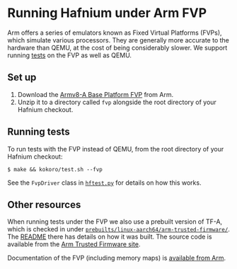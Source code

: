 # Running Hafnium under Arm FVP

Arm offers a series of emulators known as Fixed Virtual Platforms (FVPs), which
simulate various processors. They are generally more accurate to the hardware
than QEMU, at the cost of being considerably slower. We support running
[tests](Testing.md) on the FVP as well as QEMU.

## Set up

1.  Download the
    [Armv8-A Base Platform FVP](https://developer.arm.com/products/system-design/fixed-virtual-platforms)
    from Arm.
1.  Unzip it to a directory called `fvp` alongside the root directory of your
    Hafnium checkout.

## Running tests

To run tests with the FVP instead of QEMU, from the root directory of your
Hafnium checkout:

```shell
$ make && kokoro/test.sh --fvp
```

See the `FvpDriver` class in [`hftest.py`](../test/hftest/hftest.py) for details
on how this works.

## Other resources

When running tests under the FVP we also use a prebuilt version of TF-A, which
is checked in under
[`prebuilts/linux-aarch64/arm-trusted-firmware/`](https://review.trustedfirmware.org/plugins/gitiles/hafnium/prebuilts/+/refs/heads/master/linux-aarch64/arm-trusted-firmware/).
The
[README](https://review.trustedfirmware.org/plugins/gitiles/hafnium/prebuilts/+/refs/heads/master/linux-aarch64/arm-trusted-firmware/README.md)
there has details on how it was built. The source code is available from the
[Arm Trusted Firmware site](https://git.trustedfirmware.org/TF-A/trusted-firmware-a.git).

Documentation of the FVP (including memory maps) is
[available from Arm](https://developer.arm.com/docs/100966/latest).
